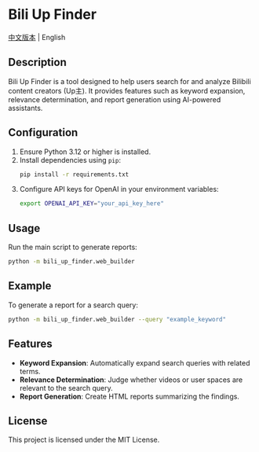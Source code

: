 # Bili Up Finder

[中文版本](README.md) | English

## Description

Bili Up Finder is a tool designed to help users search for and analyze Bilibili content creators (Up主). It provides features such as keyword expansion, relevance determination, and report generation using AI-powered assistants.

## Configuration

1. Ensure Python 3.12 or higher is installed.
2. Install dependencies using `pip`:
   ```bash
   pip install -r requirements.txt
   ```
3. Configure API keys for OpenAI in your environment variables:
   ```bash
   export OPENAI_API_KEY="your_api_key_here"
   ```

## Usage

Run the main script to generate reports:
```bash
python -m bili_up_finder.web_builder
```

## Example

To generate a report for a search query:
```bash
python -m bili_up_finder.web_builder --query "example_keyword"
```

## Features

- **Keyword Expansion**: Automatically expand search queries with related terms.
- **Relevance Determination**: Judge whether videos or user spaces are relevant to the search query.
- **Report Generation**: Create HTML reports summarizing the findings.

## License

This project is licensed under the MIT License.